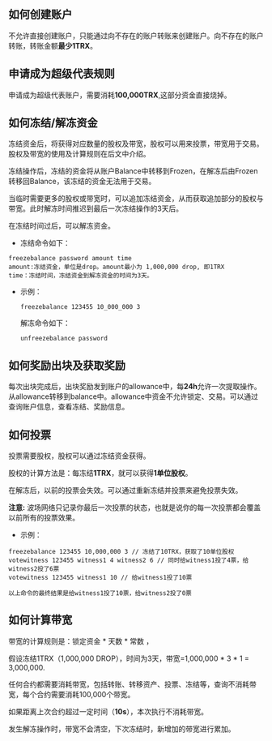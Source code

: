 ## 如何创建账户

不允许直接创建账户，只能通过向不存在的账户转账来创建账户。向不存在的账户转账，转账金额**最少1TRX**。
 
## 申请成为超级代表规则

申请成为超级代表账户，需要消耗**100,000TRX**,这部分资金直接烧掉。

## 如何冻结/解冻资金

冻结资金后，将获得对应数量的股权及带宽，股权可以用来投票，带宽用于交易。股权及带宽的使用及计算规则在后文中介绍。

冻结操作后，冻结的资金将从账户Balance中转移到Frozen，在解冻后由Frozen转移回Balance，该冻结的资金无法用于交易。

当临时需要更多的股权或带宽时，可以追加冻结资金，从而获取追加部分的股权与带宽。此时解冻时间推迟到最后一次冻结操作的3天后。

在冻结时间过后，可以解冻资金。

+ 冻结命令如下：
 
```
freezebalance password amount time
amount:冻结资金，单位是drop。amount最小为 1,000,000 drop, 即1TRX
time：冻结时间，冻结资金到解冻资金的时间为3天。
```

+ 示例：

    `freezebalance 123455 10_000_000 3`

    解冻命令如下：

    `unfreezebalance password`

## 如何奖励出块及获取奖励

每次出块完成后，出块奖励发到账户的allowance中，每**24h**允许一次提取操作。从allowance转移到balance中。allowance中资金不允许锁定、交易。可以通过查询账户信息，查看冻结、奖励信息。

## 如何投票

投票需要股权，股权可以通过冻结资金获得。

股权的计算方法是：每冻结**1TRX**，就可以获得**1单位股权**。

在解冻后，以前的投票会失效。可以通过重新冻结并投票来避免投票失效。

**注意:** 波场网络只记录你最后一次投票的状态，也就是说你的每一次投票都会覆盖以前所有的投票效果。

+ 示例：

```
freezebalance 123455 10,000,000 3 // 冻结了10TRX，获取了10单位股权
votewitness 123455 witness1 4 witness2 6 // 同时给witness1投了4票，给witness2投了6票
votewitness 123455 witness1 10 // 给witness1投了10票

以上命令的最终结果是给witness1投了10票，给witness2投了0票
```

## 如何计算带宽

带宽的计算规则是：锁定资金 * 天数 * 常数 ，

假设冻结1TRX（1,000,000 DROP），时间为3天，带宽=1,000,000 * 3 * 1 = 3,000,000.

任何合约都需要消耗带宽，包括转账、转移资产、投票、冻结等，查询不消耗带宽，每个合约需要消耗100,000个带宽。

如果距离上次合约超过一定时间（**10s**），本次执行不消耗带宽。  

发生解冻操作时，带宽不会清空，下次冻结时，新增加的带宽进行累加。


